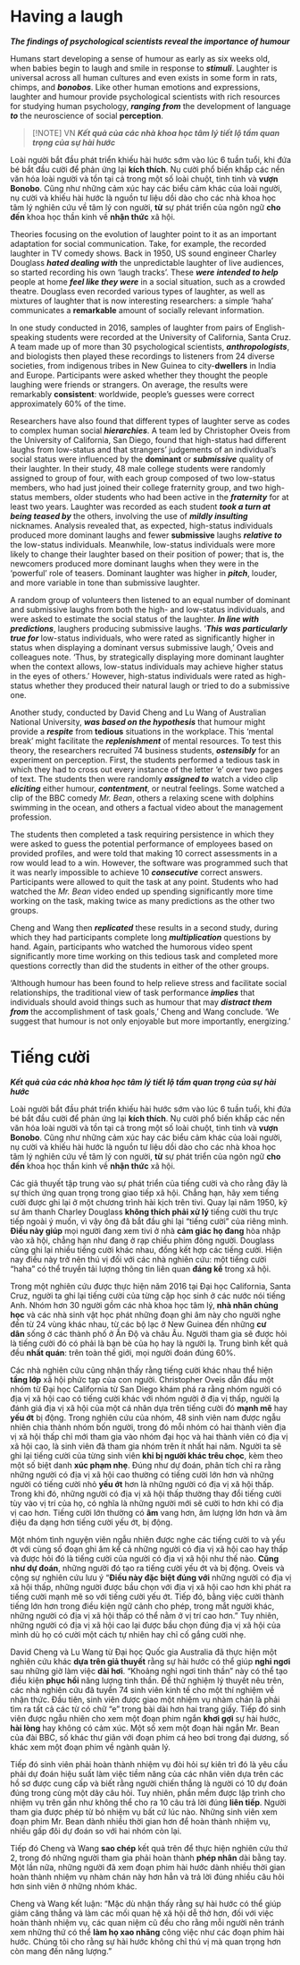 # **Having a laugh**

_**The findings of psychological scientists reveal the importance of humour**_

Humans start developing a sense of humour as early as six weeks old, when babies begin to laugh and smile in response to _**stimuli**_. Laughter is universal across all human cultures and even exists in some form in rats, chimps, and _**bonobos**_. Like other human emotions and expressions, laughter and humour provide psychological scientists with rich resources for studying human psychology, _**ranging**_ _**from**_ the development of language _**to**_ the neuroscience of social **perception**.

> [!NOTE] VN
> _**Kết quả của các nhà khoa học tâm lý tiết lộ tầm quan trọng của sự hài hước**_

Loài người bắt đầu phát triển khiếu hài hước sớm vào lúc 6 tuần tuổi, khi đứa bé bắt đầu cười để phản ứng lại **kích thích**. Nụ cười phổ biến khắp các nền văn hóa loài người và tồn tại cả trong một số loài chuột, tinh tinh và **vượn Bonobo**. Cũng như những cảm xúc hay các biểu cảm khác của loài người, nụ cười và khiếu hài hước là nguồn tư liệu dồi dào cho các nhà khoa học tâm lý nghiên cứu về tâm lý con người, **từ** sự phát triển của ngôn ngữ **cho đến** khoa học thần kinh về **nhận thức** xã hội.


Theories focusing on the evolution of laughter point to it as an important adaptation for social communication. Take, for example, the recorded laughter in TV comedy shows. Back in 1950, US sound engineer Charley Douglass _**hated dealing with**_ the unpredictable laughter of live audiences, so started recording his own ‘laugh tracks’. These _**were**_ _**intended to help**_ people at home _**feel like they were**_ in a social situation, such as a crowded theatre. Douglass even recorded various types of laughter, as well as mixtures of laughter that is now interesting researchers: a simple ‘haha’ communicates a **remarkable** amount of socially relevant information.

In one study conducted in 2016, samples of laughter from pairs of English-speaking students were recorded at the University of California, Santa Cruz. A team made up of more than 30 psychological scientists, _**anthropologists**_, and biologists then played these recordings to listeners from 24 diverse societies, from indigenous tribes in New Guinea to city-**dwellers** in India and Europe. Participants were asked whether they thought the people laughing were friends or strangers. On average, the results were remarkably **consistent**: worldwide, people’s guesses were correct approximately 60% of the time.

Researchers have also found that different types of laughter serve as codes to complex human social _**hierarchies**_. A team led by Christopher Oveis from the University of California, San Diego, found that high-status had different laughs from low-status and that strangers’ judgements of an individual’s social status were influenced by the **dominant** or _**submissive**_ quality of their laughter. In their study, 48 male college students were randomly assigned to group of four, with each group composed of two low-status members, who had just joined their college fraternity group, and two high-status members, older students who had been active in the _**fraternity**_ for at least two years. Laughter was recorded as each student _**took a turn at being teased by**_ the others, involving the use of _**mildly insulting**_ nicknames. Analysis revealed that, as expected, high-status individuals produced more dominant laughs and fewer **submissive** laughs _**relative to**_ the low-status individuals. Meanwhile, low-status individuals were more likely to change their laughter based on their position of power; that is, the newcomers produced more dominant laughs when they were in the ‘powerful’ role of teasers. Dominant laughter was higher in _**pitch**_, louder, and more variable in tone than submissive laughter.

A random group of volunteers then listened to an equal number of dominant and submissive laughs from both the high- and low-status individuals, and were asked to estimate the social status of the laughter. _**In line with**_ _**predictions**_, laughers producing submissive laughs. ‘_**This**_ _**was particularly true for**_ low-status individuals, who were rated as significantly higher in status when displaying a dominant versus submissive laugh,’ Oveis and colleagues note. ‘Thus, by strategically displaying more dominant laughter when the context allows, low-status individuals may achieve higher status in the eyes of others.’ However, high-status individuals were rated as high-status whether they produced their natural laugh or tried to do a submissive one.

Another study, conducted by David Cheng and Lu Wang of Australian National University, _**was based on the hypothesis**_ that humour might provide a _**respite**_ from **tedious** situations in the workplace. This ‘mental break’ might facilitate the _**replenishment**_ of mental resources. To test this theory, the researchers recruited 74 business students, _**ostensibly**_ for an experiment on perception. First, the students performed a tedious task in which they had to cross out every instance of the letter ‘e’ over two pages of text. The students then were randomly _**assigned to**_ watch a video clip _**eliciting**_ either humour, _**contentment**_, or neutral feelings. Some watched a clip of the BBC comedy _Mr. Bean_, others a relaxing scene with dolphins swimming in the ocean, and others a factual video about the management profession.

The students then completed a task requiring persistence in which they were asked to guess the potential performance of employees based on provided profiles, and were told that making 10 correct assessments in a row would lead to a win. However, the software was programmed such that it was nearly impossible to achieve 10 _**consecutive**_ correct answers. Participants were allowed to quit the task at any point. Students who had watched the _Mr. Bean_ video ended up spending significantly more time working on the task, making twice as many predictions as the other two groups.

Cheng and Wang then _**replicated**_ these results in a second study, during which they had participants complete long _**multiplication**_ questions by hand. Again, participants who watched the humorous video spent significantly more time working on this tedious task and completed more questions correctly than did the students in either of the other groups.

‘Although humour has been found to help relieve stress and facilitate social relationships, the traditional view of task performance _**implies**_ that individuals should avoid things such as humour that may _**distract them from**_ the accomplishment of task goals,’ Cheng and Wang conclude. ‘We suggest that humour is not only enjoyable but more importantly, energizing.’

# **Tiếng cười**

_**Kết quả của các nhà khoa học tâm lý tiết lộ tầm quan trọng của sự hài hước**_

Loài người bắt đầu phát triển khiếu hài hước sớm vào lúc 6 tuần tuổi, khi đứa bé bắt đầu cười để phản ứng lại **kích thích**. Nụ cười phổ biến khắp các nền văn hóa loài người và tồn tại cả trong một số loài chuột, tinh tinh và **vượn Bonobo**. Cũng như những cảm xúc hay các biểu cảm khác của loài người, nụ cười và khiếu hài hước là nguồn tư liệu dồi dào cho các nhà khoa học tâm lý nghiên cứu về tâm lý con người, **từ** sự phát triển của ngôn ngữ **cho đến** khoa học thần kinh về **nhận thức** xã hội.

Các giả thuyết tập trung vào sự phát triển của tiếng cười và cho rằng đây là sự thích ứng quan trọng trong giao tiếp xã hội. Chẳng hạn, hãy xem tiếng cười được ghi lại ở một chương trình hài kịch trên tivi. Quay lại năm 1950, kỹ sư âm thanh Charley Douglass **không thích phải xử lý** tiếng cười thu trực tiếp ngoài ý muốn, vì vậy ông đã bắt đầu ghi lại “tiếng cười” của riêng mình. **Điều này giúp** mọi người đang xem tivi ở nhà **cảm giác họ đang** hòa nhập vào xã hội, chẳng hạn như đang ở rạp chiếu phim đông người. Douglass cũng ghi lại nhiều tiếng cười khác nhau, đồng kết hợp các tiếng cười. Hiện nay điều này trở nên thú vị đối với các nhà nghiên cứu: một tiếng cười “haha” có thể truyền tải lượng thông tin liên quan **đáng kể** trong xã hội.

Trong một nghiên cứu được thực hiện năm 2016 tại Đại học California, Santa Cruz, người ta ghi lại tiếng cười của từng cặp học sinh ở các nước nói tiếng Anh. Nhóm hơn 30 người gồm các nhà khoa học tâm lý, **nhà nhân chủng học** và các nhà sinh vật học phát những đoạn ghi âm này cho người nghe đến từ 24 vùng khác nhau, từ các bộ lạc ở New Guinea đến những **cư dân** sống ở các thành phố ở Ấn Độ và châu Âu. Người tham gia sẽ được hỏi là tiếng cười đó có phải là bạn bè của họ hay là người lạ. Trung bình kết quả đều **nhất quán**: trên toàn thế giới, mọi người đoán đúng 60%.

Các nhà nghiên cứu cũng nhận thấy rằng tiếng cười khác nhau thể hiện **tầng lớp** xã hội phức tạp của con người. Christopher Oveis dẫn đầu một nhóm từ Đại học California từ San Diego khám phá ra rằng nhóm người có địa vị xã hội cao có tiếng cười khác với nhóm người ở địa vị thấp, người lạ đánh giá địa vị xã hội của một cá nhân dựa trên tiếng cười đó **mạnh mẽ** hay **yếu ớt** bị động. Trong nghiên cứu của nhóm, 48 sinh viên nam được ngẫu nhiên chia thành nhóm bốn người, trong đó mỗi nhóm có hai thành viên địa vị xã hội thấp chỉ mới tham gia vào nhóm đại học và hai thành viên có địa vị xã hội cao, là sinh viên đã tham gia nhóm trên ít nhất hai năm. Người ta sẽ ghi lại tiếng cười của từng sinh viên **khi bị người khác trêu chọc**, kèm theo một số biệt danh **xúc phạm nhẹ**. Đúng như dự đoán, phân tích chỉ ra rằng những người có địa vị xã hội cao thường có tiếng cười lớn hơn và những người có tiếng cười nhỏ **yếu ớt** hơn là những người có địa vị xã hội thấp. Trong khi đó, những người có địa vị xã hội thấp thường thay đổi tiếng cười tùy vào vị trí của họ, có nghĩa là những người mới sẽ cười to hơn khi có địa vị cao hơn. Tiếng cười lớn thường có **âm** vang hơn, âm lượng lớn hơn và âm điệu đa dạng hơn tiếng cười yếu ớt, bị động.

Một nhóm tình nguyện viên ngẫu nhiên được nghe các tiếng cười to và yếu ớt với cùng số đoạn ghi âm kể cả những người có địa vị xã hội cao hay thấp và được hỏi đó là tiếng cười của người có địa vị xã hội như thế nào. **Cũng như dự đoán**, những người đó tạo ra tiếng cười yếu ớt và bị động. Oveis và cộng sự nghiên cứu lưu ý “**Điều này đặc biệt đúng với** những người có địa vị xã hội thấp, những người được bầu chọn với địa vị xã hội cao hơn khi phát ra tiếng cười mạnh mẽ so với tiếng cười yếu ớt. Tiếp đó, bằng việc cười thành tiếng lớn hơn trong điều kiện ngữ cảnh cho phép, trong mắt người khác, những người có địa vị xã hội thấp có thể nằm ở vị trí cao hơn.” Tuy nhiên, những người có địa vị xã hội cao lại được bầu chọn đúng địa vị xã hội của mình dù họ có cười một cách tự nhiên hay chỉ cố gắng cười nhẹ.

David Cheng và Lu Wang từ Đại học Quốc gia Australia đã thực hiện một nghiên cứu khác **dựa trên giả thuyết** rằng sự hài hước có thể giúp **nghỉ ngơi** sau những giờ làm việc **dài hơi**. “Khoảng nghỉ ngơi tinh thần” này có thể tạo điều kiện **phục hồi** năng lượng tinh thần. Để thử nghiệm lý thuyết nêu trên, các nhà nghiên cứu đã tuyển 74 sinh viên kinh tế cho một thí nghiệm về nhận thức. Đầu tiên, sinh viên được giao một nhiệm vụ nhàm chán là phải tìm ra tất cả các từ có chữ “e” trong bài dài hơn hai trang giấy. Tiếp đó sinh viên được ngẫu nhiên cho xem một đoạn phim ngắn **khơi gợi** sự hài hước, **hài lòng** hay không có cảm xúc. Một số xem một đoạn hài ngắn Mr. Bean của đài BBC, số khác thư giãn với đoạn phim cá heo bơi trong đại dương, số khác xem một đoạn phim về ngành quản lý.

Tiếp đó sinh viên phải hoàn thành nhiệm vụ đòi hỏi sự kiên trì đó là yêu cầu phải dự đoán hiệu suất làm việc tiềm năng của các nhân viên dựa trên các hồ sơ được cung cấp và biết rằng người chiến thắng là người có 10 dự đoán đúng trong cùng một dãy câu hỏi. Tuy nhiên, phần mềm được lập trình cho nhiệm vụ trên gần như không thể cho ra 10 câu trả lời đúng **liên tiếp**. Người tham gia được phép từ bỏ nhiệm vụ bất cứ lúc nào. Những sinh viên xem đoạn phim Mr. Bean dành nhiều thời gian hơn để hoàn thành nhiệm vụ, nhiều gấp đôi dự đoán so với hai nhóm còn lại.

Tiếp đó Cheng và Wang **sao chép** kết quả trên để thực hiện nghiên cứu thứ 2, trong đó những người tham gia phải hoàn thành **phép nhân** dài bằng tay. Một lần nữa, những người đã xem đoạn phim hài hước dành nhiều thời gian hoàn thành nhiệm vụ nhàm chán này hơn hẳn và trả lời đúng nhiều câu hỏi hơn sinh viên ở những nhóm khác.

Cheng và Wang kết luận: “Mặc dù nhận thấy rằng sự hài hước có thể giúp giảm căng thẳng và làm các mối quan hệ xã hội dễ thở hơn, đối với việc hoàn thành nhiệm vụ, các quan niệm cũ đều cho rằng mỗi người nên tránh xem những thứ có thể **làm họ xao nhãng** công việc như các đoạn phim hài hước. Chúng tôi cho rằng sự hài hước không chỉ thú vị mà quan trọng hơn còn mang đến năng lượng.”